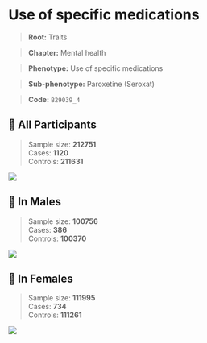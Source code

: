 # Use of specific medications
> **Root:** Traits  

> **Chapter:** Mental health  

> **Phenotype:** Use of specific medications  

> **Sub-phenotype:** Paroxetine (Seroxat)  

> **Code:** `B29039_4`

## 🧪 All Participants  
> Sample size: **212751**  
> Cases: **1120**  
> Controls: **211631**
<img src="/Traits/Figures/ALL/B29039_4.png"/>
<CsvTable src="/Traits_Data/ALL/LG_B29039_4.csv" label="🔍 View full results" />

## 👨 In Males  
> Sample size: **100756**  
> Cases: **386**  
> Controls: **100370**
<img src="/Traits/Figures/Male/B29039_4.png"/>
<CsvTable src="/Traits_Data/Male/LG_B29039_4.csv" label="🔍 View full results" />

## 👩 In Females  
> Sample size: **111995**  
> Cases: **734**  
> Controls: **111261**
<img src="/Traits/Figures/Female/B29039_4.png"/>
<CsvTable src="/Traits_Data/Female/LG_B29039_4.csv" label="🔍 View full results" />
